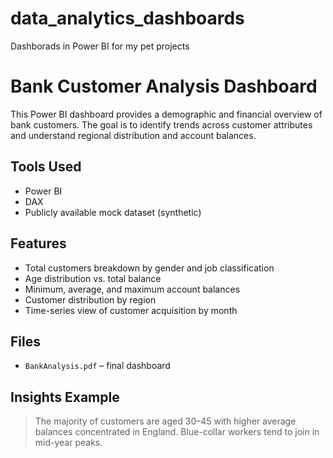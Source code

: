 # data_analytics_dashboards
Dashborads in Power BI for my pet projects
# Bank Customer Analysis Dashboard

This Power BI dashboard provides a demographic and financial overview of bank customers. 
The goal is to identify trends across customer attributes and understand regional distribution and account balances.

## Tools Used
- Power BI
- DAX
- Publicly available mock dataset (synthetic)

## Features
- Total customers breakdown by gender and job classification  
- Age distribution vs. total balance  
- Minimum, average, and maximum account balances  
- Customer distribution by region  
- Time-series view of customer acquisition by month  

## Files
- `BankAnalysis.pdf` – final dashboard

## Insights Example
> The majority of customers are aged 30–45 with higher average balances concentrated in England. Blue-collar workers tend to join in mid-year peaks.
